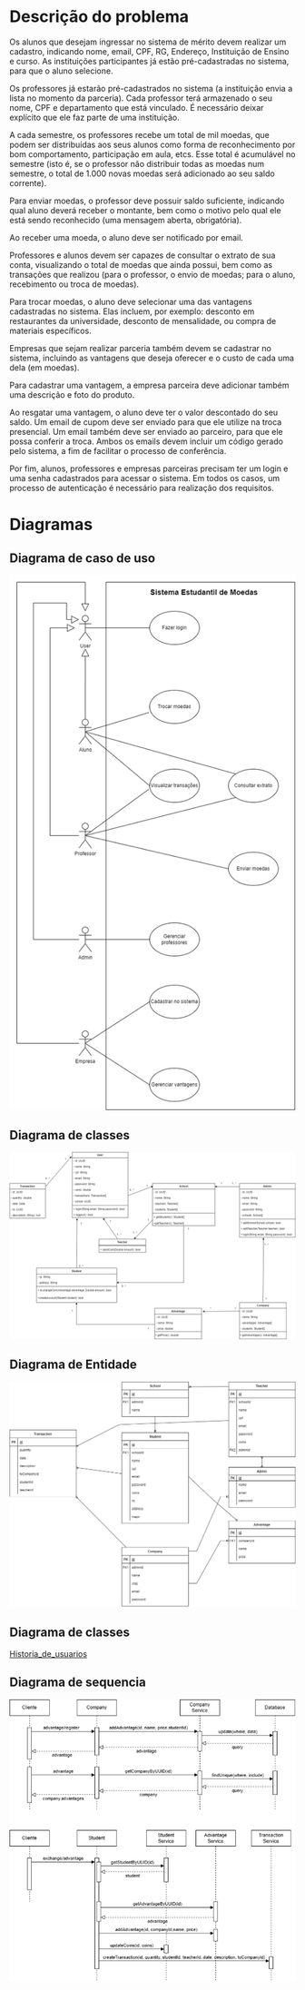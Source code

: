 # Descrição do problema

Os alunos que desejam ingressar no sistema de mérito devem realizar um cadastro, indicando nome, email, CPF, RG, Endereço, Instituição de Ensino e curso. As instituições participantes já estão pré-cadastradas no sistema, para que o aluno selecione.

Os professores já estarão pré-cadastrados no sistema (a instituição envia a lista no momento da parceria). Cada professor terá armazenado o seu nome, CPF e departamento que está vinculado. É necessário deixar explícito que ele faz parte de uma instituição.

A cada semestre, os professores recebe um total de mil moedas, que podem ser distribuídas aos seus alunos como forma de reconhecimento por bom comportamento, participação em aula, etcs. Esse total é acumulável no semestre (isto é, se o professor não distribuir todas as moedas num semestre, o total de 1.000 novas moedas será adicionado ao seu saldo corrente).

Para enviar moedas, o professor deve possuir saldo suficiente, indicando qual aluno deverá receber o montante, bem como o motivo pelo qual ele está sendo reconhecido (uma mensagem aberta, obrigatória).

Ao receber uma moeda, o aluno deve ser notificado por email.

Professores e alunos devem ser capazes de consultar o extrato de sua conta, visualizando o total de moedas que ainda possui, bem como as transações que realizou (para o professor, o envio de moedas; para o aluno, recebimento ou troca de moedas).

Para trocar moedas, o aluno deve selecionar uma das vantagens cadastradas no sistema. Elas incluem, por exemplo: desconto em restaurantes da universidade, desconto de mensalidade, ou compra de materiais específicos.

Empresas que sejam realizar parceria também devem se cadastrar no sistema, incluindo as vantagens que deseja oferecer e o custo de cada uma dela (em moedas).

Para cadastrar uma vantagem, a empresa parceira deve adicionar também uma descrição e foto do produto.

Ao resgatar uma vantagem, o aluno deve ter o valor descontado do seu saldo. Um email de cupom deve ser enviado para que ele utilize na troca presencial. Um email também deve ser enviado ao parceiro, para que ele possa conferir a troca. Ambos os emails devem incluir um código gerado pelo sistema, a fim de facilitar o processo de conferência.

Por fim, alunos, professores e empresas parceiras precisam ter um login e uma senha cadastrados para acessar o sistema. Em todos os casos, um processo de autenticação é necessário para realização dos requisitos.

# Diagramas

## Diagrama de caso de uso

<img src="./Casos de uso/Diagrama_caso_de_uso.png" />

## Diagrama de classes

<img src="./UML/Diagrama_de_classes.png" />

## Diagrama de Entidade

<img src="./Entidade Relacionamento/Diagrama_ER.png"/>

## Diagrama de classes

[Historia_de_usuarios](./historias_de_usuarios.md)

## Diagrama de sequencia

<img src="./Sequencia//sequencia.drawio.png"/>
